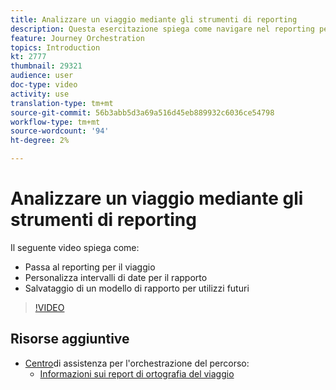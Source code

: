 ```yaml
---
title: Analizzare un viaggio mediante gli strumenti di reporting
description: Questa esercitazione spiega come navigare nel reporting per il viaggio, come personalizzare gli intervalli di date per il rapporto e come salvare un modello di rapporto per un utilizzo futuro.
feature: Journey Orchestration
topics: Introduction
kt: 2777
thumbnail: 29321
audience: user
doc-type: video
activity: use
translation-type: tm+mt
source-git-commit: 56b3abb5d3a69a516d45eb889932c6036ce54798
workflow-type: tm+mt
source-wordcount: '94'
ht-degree: 2%

---
```



# Analizzare un viaggio mediante gli strumenti di reporting

Il seguente video spiega come:

* Passa al reporting per il viaggio
* Personalizza intervalli di date per il rapporto
* Salvataggio di un modello di rapporto per utilizzi futuri

>[!VIDEO](https://video.tv.adobe.com/v/29321?quality=12)

## Risorse aggiuntive

* [Centro](https://docs.adobe.com/content/help/en/journeys/using/journey-orchestration-home.html)di assistenza per l&#39;orchestrazione del percorso:
   * [Informazioni sui report di ortografia del viaggio](https://docs.adobe.com/content/help/en/journeys/using/journey-reports/about-journey-reports.html)
